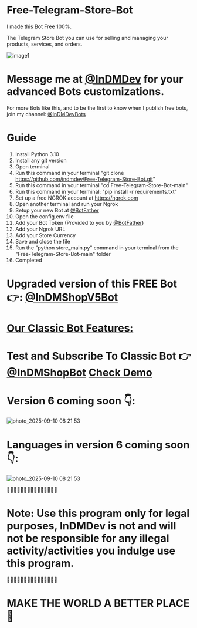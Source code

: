 # Free-Telegram-Store-Bot
I made this Bot Free 100%.

The Telegram Store Bot you can use for selling and managing your products, services, and orders. 

![image1](https://i.ibb.co/6tvrHzH/v5-1.png)


# Message me at [@InDMDev](https://t.me/InDMDev) for your advanced Bots customizations.


For more Bots like this, and to be the first to know when I publish free bots, join my channel: [@InDMDevBots](https://t.me/InDMDevBots)


# Guide
1. Install Python 3.10
2. Install any git version
3. Open terminal
4. Run this command in your terminal "git clone https://github.com/indmdev/Free-Telegram-Store-Bot.git"
5. Run this command in your terminal "cd Free-Telegram-Store-Bot-main"
6. Run this command in your terminal: "pip install -r requirements.txt"
7. Set up a free NGROK account at https://ngrok.com
8. Open another terminal and run your Ngrok
9. Setup your new Bot at [@BotFather](https://t.me/Botfather)
10. Open the config.env file
11. Add your Bot Token (Provided to you by [@BotFather](https://t.me/Botfather))
12. Add your Ngrok URL
13. Add your Store Currency
14. Save and close the file
16. Run the "python store_main.py" command in your terminal from the "Free-Telegram-Store-Bot-main" folder
17. Completed



# Upgraded version of this FREE Bot 👉: [@InDMShopV5Bot](https://t.me/inDMShopV5Bot)

# [Our Classic Bot Features:](https://i.ibb.co/6tvrHzH/v5-1.png)

# Test and Subscribe To Classic Bot 👉 [@InDMShopBot](https://t.me/InDMShopBot) [Check Demo](https://t.me/InDMMarketbot)



# Version 6 coming soon 👇:
![photo_2025-09-10 08 21 53](https://i.ibb.co/8mhDS9F/v5-2.png)

# Languages in version 6 coming soon 👇:
![photo_2025-09-10 08 21 53](https://i.ibb.co/d54nQJ7/v5-3.png)



🚨🚨🚨🚨🚨🚨🚨🚨🚨🚨🚨🚨🚨🚨🚨
# Note: Use this program only for legal purposes, InDMDev is not and will not be responsible for any illegal activity/activities you indulge use this program.
🚨🚨🚨🚨🚨🚨🚨🚨🚨🚨🚨🚨🚨🚨🚨


# MAKE THE WORLD A BETTER PLACE 🙏
